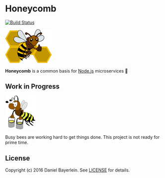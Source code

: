 # Honeycomb

[![Build Status](https://travis-ci.org/danielbayerlein/honeycomb.svg?branch=master)](https://travis-ci.org/danielbayerlein/honeycomb)

<img src="./logo.png" width="150">

**Honeycomb** is a common basis for [Node.js](https://nodejs.org) microservices 🐝

## Work in Progress

<img src="./work_in_progress.gif" width="100">

Busy bees are working hard to get things done. This project is not ready for prime time.

## License

Copyright (c) 2016 Daniel Bayerlein. See [LICENSE](./LICENSE.md) for details.
